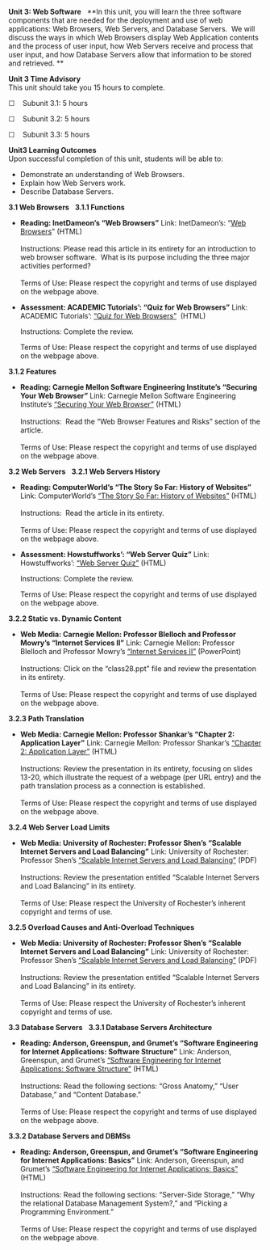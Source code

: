 **Unit 3: Web Software** <span id="3"></span> 
**In this unit, you will learn the three software components that are
needed for the deployment and use of web applications: Web Browsers, Web
Servers, and Database Servers.  We will discuss the ways in which Web
Browsers display Web Application contents and the process of user input,
how Web Servers receive and process that user input, and how Database
Servers allow that information to be stored and retrieved. **

**Unit 3 Time Advisory**  
This unit should take you 15 hours to complete.

☐    Subunit 3.1: 5 hours

☐    Subunit 3.2: 5 hours

☐    Subunit 3.3: 5 hours

**Unit3 Learning Outcomes**  
Upon successful completion of this unit, students will be able to:

-   Demonstrate an understanding of Web Browsers.
-   Explain how Web Servers work.
-   Describe Database Servers.

**3.1 Web Browsers** <span id="3.1"></span> 
**3.1.1 Functions** <span id="3.1.1"></span> 
-   **Reading: InetDameon’s “Web Browsers”**
    Link: InetDameon’s: “[Web
    Browsers](http://www.inetdaemon.com/tutorials/www/web_browser/)”
    (HTML)  
        
     Instructions: Please read this article in its entirety for an
    introduction to web browser software.  What is its purpose including
    the three major activities performed?  
        
     Terms of Use: Please respect the copyright and terms of use
    displayed on the webpage above.  
      

-   **Assessment: ACADEMIC Tutorials’: “Quiz for Web Browsers”**
    Link: ACADEMIC Tutorials’: [“Quiz for Web
    Browsers”](http://www.academictutorials.com/quiz.asp?id=18) 
    (HTML)  
      
     Instructions: Complete the review.  
      
     Terms of Use: Please respect the copyright and terms of use
    displayed on the webpage above.

**3.1.2 Features** <span id="3.1.2"></span> 
-   **Reading: Carnegie Mellon Software Engineering Institute’s
    “Securing Your Web Browser”**
    Link: Carnegie Mellon Software Engineering Institute’s [“Securing
    Your Web
    Browser”](http://www.cert.org/tech_tips/securing_browser/#features)
    (HTML)  
        
     Instructions:  Read the “Web Browser Features and Risks” section of
    the article.  
        
     Terms of Use: Please respect the copyright and terms of use
    displayed on the webpage above.

**3.2 Web Servers** <span id="3.2"></span> 
**3.2.1 Web Servers History** <span id="3.2.1"></span> 
-   **Reading: ComputerWorld’s “The Story So Far: History of Websites”**
    Link: ComputerWorld’s [“The Story So Far: History of
    Websites”](http://www.computerworld.com/s/article/73525/The_Story_So_Far)
    (HTML)  
        
     Instructions:  Read the article in its entirety.  
        
     Terms of Use: Please respect the copyright and terms of use
    displayed on the webpage above.

-   **Assessment: Howstuffworks’: “Web Server Quiz”**
    Link: Howstuffworks’: [“Web Server
    Quiz”](http://computer.howstuffworks.com/web-server-quiz.htm)
    (HTML)  
      
     Instructions: Complete the review.  
      
     Terms of Use: Please respect the copyright and terms of use
    displayed on the webpage above.

**3.2.2 Static vs. Dynamic Content** <span id="3.2.2"></span> 
-   **Web Media: Carnegie Mellon: Professor Blelloch and Professor
    Mowry’s “Internet Services II”**
    Link: Carnegie Mellon: Professor Blelloch and Professor Mowry’s
    [“Internet Services
    II”](http://www.cs.cmu.edu/afs/cs/academic/class/15213-s00/lectures/)
    (PowerPoint)  
        
     Instructions: Click on the “class28.ppt” file and review the
    presentation in its entirety.  
        
     Terms of Use: Please respect the copyright and terms of use
    displayed on the webpage above.

**3.2.3 Path Translation** <span id="3.2.3"></span> 
-   **Web Media: Carnegie Mellon: Professor Shankar’s “Chapter 2:
    Application Layer”**
    Link: Carnegie Mellon: Professor Shankar’s [“Chapter 2: Application
    Layer”](http://www.cs.umd.edu/~shankar/417-F01/Slides/chapter2a-aus/)
    (HTML)  
        
     Instructions: Review the presentation in its entirety, focusing on
    slides 13-20, which illustrate the request of a webpage (per URL
    entry) and the path translation process as a connection is
    established.  
        
     Terms of Use: Please respect the copyright and terms of use
    displayed on the webpage above.

**3.2.4 Web Server Load Limits** <span id="3.2.4"></span> 
-   **Web Media: University of Rochester: Professor Shen’s “Scalable
    Internet Servers and Load Balancing”**
    Link: University of Rochester: Professor Shen’s [“Scalable Internet
    Servers and Load
    Balancing”](http://www.cs.rochester.edu/~kshen/csc257-fall2009/lectures.html)
    (PDF)  
        
     Instructions: Review the presentation entitled “Scalable Internet
    Servers and Load Balancing” in its entirety.  
        
     Terms of Use: Please respect the University of Rochester’s inherent
    copyright and terms of use.

**3.2.5 Overload Causes and Anti-Overload Techniques** <span
id="3.2.5"></span> 
-   **Web Media: University of Rochester: Professor Shen’s “Scalable
    Internet Servers and Load Balancing”**
    Link: University of Rochester: Professor Shen’s [“Scalable Internet
    Servers and Load
    Balancing”](http://www.cs.rochester.edu/~kshen/csc257-fall2009/lectures.html)
    (PDF)  
        
     Instructions: Review the presentation entitled “Scalable Internet
    Servers and Load Balancing” in its entirety.  
        
     Terms of Use: Please respect the University of Rochester’s inherent
    copyright and terms of use. 

**3.3 Database Servers** <span id="3.3"></span> 
**3.3.1 Database Servers Architecture** <span id="3.3.1"></span> 
-   **Reading: Anderson, Greenspun, and Grumet’s “Software Engineering
    for Internet Applications: Software Structure”**
    Link: Anderson, Greenspun, and Grumet’s [“Software Engineering for
    Internet Applications: Software
    Structure”](http://philip.greenspun.com/seia/software-structure)
    (HTML)  
        
     Instructions: Read the following sections: “Gross Anatomy,” “User
    Database,” and “Content Database.”  
        
     Terms of Use: Please respect the copyright and terms of use
    displayed on the webpage above.

**3.3.2 Database Servers and DBMSs** <span id="3.3.2"></span> 
-   **Reading: Anderson, Greenspun, and Grumet’s “Software Engineering
    for Internet Applications: Basics”**
    Link: Anderson, Greenspun, and Grumet’s [“Software Engineering for
    Internet Applications:
    Basics”](http://philip.greenspun.com/seia/basics) (HTML)  
        
     Instructions: Read the following sections: “Server-Side Storage,”
    “Why the relational Database Management System?,” and “Picking a
    Programming Environment.”  
        
     Terms of Use: Please respect the copyright and terms of use
    displayed on the webpage above.


